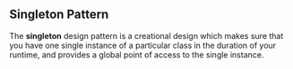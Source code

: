 ## Singleton Pattern

The **singleton** design pattern is a creational design which makes sure that you have one single instance of a particular class in the duration of your runtime, and provides a global point of access to the single instance.